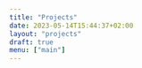 ```yaml
---
title: "Projects"
date: 2023-05-14T15:44:37+02:00
layout: "projects"
draft: true
menu: ["main"]
---
```


